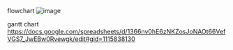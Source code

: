 flowchart 
![image](https://github.com/PoNatcha/2566-CPE311-Atomic/assets/153532005/1d6ef718-5361-4c17-ba3d-367c08f2f4f9)

gantt chart
https://docs.google.com/spreadsheets/d/1366nv0hE6zNKZosJoNAOt66VefVGS7_JwEBw0Rvewgk/edit#gid=1115838130


